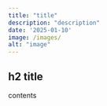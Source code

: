 ```yaml
---
title: "title"
description: "description"
date: '2025-01-10'
image: /images/
alt: "image"
---
```


## h2 title

contents
